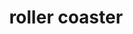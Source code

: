 ---
layout: travel&places
title: roller coaster
emoji: roller_coaster
permalink: 🎢.html
image: assets/img/3moji/roller_coaster.png
---